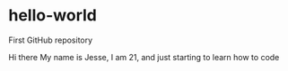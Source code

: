 # hello-world
First GitHub repository

Hi there
My name is Jesse, I am 21, and just starting to learn how to code
